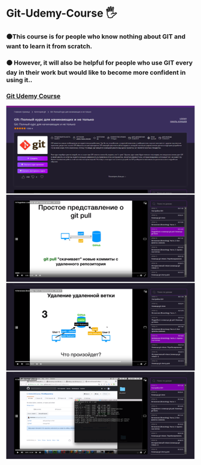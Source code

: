 <h1 align>Git-Udemy-Course 🖐</h1>
<h3>🟠This course is for people who know nothing about GIT and want to learn it from scratch.</h3>
<h3>🟠 However, it will also be helpful for people who use GIT every day in their work but would like to become more confident in using it..</h2>
<h3><a href="[https://coursehunter.net/source/udemy/java](https://coursehunter.net/course/git-polnyy-kurs-dlya-nachinayushchih-i-ne-tolko?lesson=1)"><strong>Git Udemy Course</strong></a></h3>
<img src="README images/0.png" alt="Logo">
<img src="README images/1.png" alt="Logo">
<img src="README images/2.png" alt="Logo">
<img src="README images/3.png" alt="Logo">

